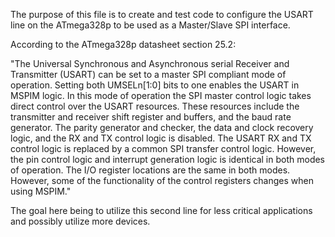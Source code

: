 The purpose of this file is to create and test code to configure the USART line on the ATmega328p to be used as a Master/Slave SPI interface.

According to the ATmega328p datasheet section 25.2:

"The Universal Synchronous and Asynchronous serial Receiver and Transmitter (USART) can be set to a
master SPI compliant mode of operation.
Setting both UMSELn[1:0] bits to one enables the USART in MSPIM logic. In this mode of operation the
SPI master control logic takes direct control over the USART resources. These resources include the
transmitter and receiver shift register and buffers, and the baud rate generator. The parity generator and
checker, the data and clock recovery logic, and the RX and TX control logic is disabled. The USART RX
and TX control logic is replaced by a common SPI transfer control logic. However, the pin control logic
and interrupt generation logic is identical in both modes of operation.
The I/O register locations are the same in both modes. However, some of the functionality of the control
registers changes when using MSPIM."

The goal here being to utilize this second line for less critical applications and possibly utilize more devices.
